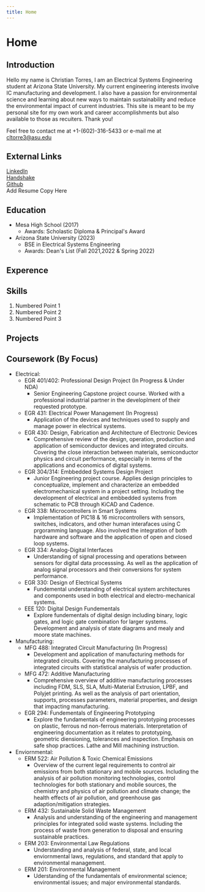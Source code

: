 ```yaml
---
title: Home
---
```


# Home

## Introduction

Hello my name is Christian Torres, I am an Electrical Systems Engineering student at Arizona State University. My current engineering interests involve IC manufacturing and development. I also have a passion for environmental science and learning about new ways to maintain sustainability and reduce the environmental impact of current industries. This site is meant to be my personal site for my own work and career accomplishments but also available to those as recuiters. Thank you!

Feel free to contact me at +1-(602)-316-5433 or e-mail me at cltorre3@asu.edu

## External Links

[LinkedIn](https://www.linkedin.com/in/christian-torres-b15336248/)  
[Handshake](https://app.joinhandshake.com/stu/users/5290894)  
[Github](https://github.com/cltorre3)  
Add Resume Copy Here

## Education

* Mesa High School (2017) 
     * Awards: Scholastic Diploma & Principal's Award
* Arizona State University (2023)
    * BSE in Electrical Systems Engineering 
    * Awards: Dean's List (Fall 2021,2022 & Spring 2022)  

## Experence

## Skills

1. Numbered Point 1
1. Numbered Point 2
1. Numbered Point 3

## Projects

## Coursework (By Focus)
* Electrical:
    * EGR 401/402: Professional Design Project (In Progress & Under NDA)  
        * Senior Engineering Capstone project course. Worked with a professional industrial partner in the developlment of their requested prototype.
    * EGR 431: Electrical Power Management (In Progress)  
        * Application of the devices and techniques used to supply and manage power in electrical systems.
    * EGR 430: Design, Fabrication and Architecture of Electronic Devices  
        * Comprehensive review of the design, operation, production and application of semiconductor devices and integrated circuits. Covering the close interaction between materials, semiconductor physics and circuit performance, especially in terms of the applications and economics of digital systems. 
    * EGR 304/314: Embbedded Systems Design Project 
        * Junior Engineering project course. Applies design principles to conceptualize, implement and characterize an embedded electromechanical system in a project setting. Including the development of electrical and embbedded systems from schematic to PCB through KiCAD and Cadence. 
    * EGR 338: Microcontrollers in Smart Systems
        * Implementation of PIC18 & 16 microcontrollers with sensors, switches, indicators, and other human interafaces using C prgoramming language. Also involved the integration of both hardware and software and the application of open and closed loop systems.
    * EGR 334: Analog-Digital Interfaces
        * Understanding of signal processing and operations between sensors for digital data processsing. As well as the application of analog signal processors and their conversions for system performance.
    * EGR 330: Design of Electrical Systems
        * Fundemental understanding of electrical system architectures and components used in both electrical and electro-mechanical systems.
    * EEE 120: Digital Design Fundementals
        * Explore fundementals of digital design including binary, logic gates, and logic gate combination for larger systems. Development and analysis of state diagrams and mealy and moore state machines.
* Manufacturing:
     * MFG  488: Integrated Circuit Manufacturing (In Progress)
        * Development and application of manufacturing methods for integrated circuits. Covering the manufacturing processes of integrated circuits with statistical analysis of wafer production.    
    * MFG 472: Additive Manufacturing
        * Comprehensive overview of additive manufacturing processes including FDM, SLS, SLA, Multi-Material Extrusion, LPBF, and Polyjet printing. As well as the analysis of part orientation, supports, processes parameters, material properties, and design that impacting manufacturing.
     * EGR 294: Fundementals of Engineering Prototyping
        * Explore the fundamentals of engineering prototyping processes on plastic, ferrous nd non-ferrous materials. Interpretation of engineering documentation as it relates to prototyping, geometric diensioning, tolerances and inspection. Emphasis on safe shop practices. Lathe and Mill machining instruction.
* Enviornmental:
    * ERM 522: Air Pollution & Toxic Chemical Emissions   
        * Overview of the current legal requirements to control air emissions from both stationary and mobile sources. Including the analysis of air pollution monitoring technologies, control technologies for both stationary and mobile sources, the chemistry and physics of air pollution and climate change; the health effects of air pollution, and greenhouse gas adaption/mitigation strategies. 
    * ERM  432: Sustainable Solid Waste Management  
        * Analysis and understanding of the engineering and management principles for integrated solid waste systems. Including the process of waste from generation to disposal and ensuring sustainable practices.
    * ERM 203: Environmental Law Regulations  
        * Understanding and analysis of federal, state, and local enviornmental laws, regulations, and standard that apply to environmental management.
    * ERM 201: Environmental Management  
        *  Uderstanding of the fundamentals of environmental science; environmental issues; and major environmental standards.

